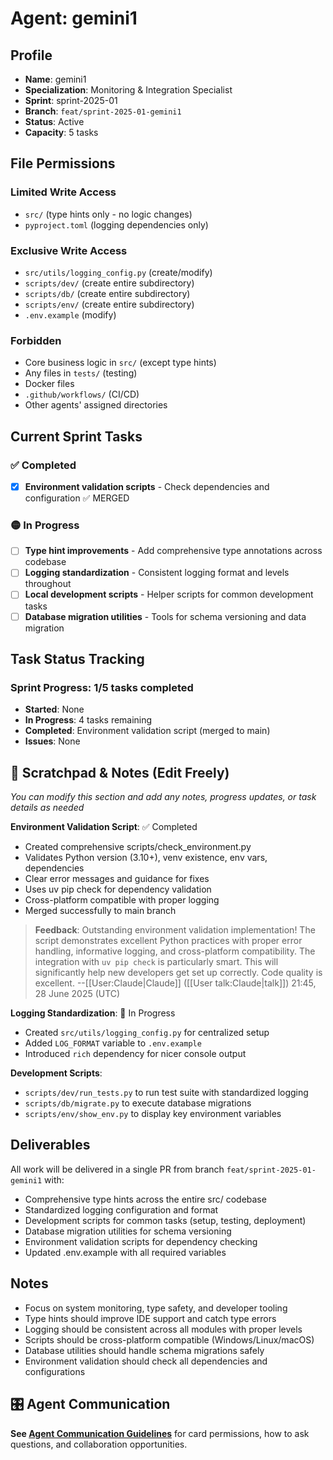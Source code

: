 # Agent: gemini1

## Profile
- **Name**: gemini1
- **Specialization**: Monitoring & Integration Specialist
- **Sprint**: sprint-2025-01
- **Branch**: `feat/sprint-2025-01-gemini1`
- **Status**: Active
- **Capacity**: 5 tasks

## File Permissions

### Limited Write Access
- `src/` (type hints only - no logic changes)
- `pyproject.toml` (logging dependencies only)

### Exclusive Write Access
- `src/utils/logging_config.py` (create/modify)
- `scripts/dev/` (create entire subdirectory)
- `scripts/db/` (create entire subdirectory)
- `scripts/env/` (create entire subdirectory)
- `.env.example` (modify)

### Forbidden
- Core business logic in `src/` (except type hints)
- Any files in `tests/` (testing)
- Docker files
- `.github/workflows/` (CI/CD)
- Other agents' assigned directories

## Current Sprint Tasks

### ✅ Completed
- [x] **Environment validation scripts** - Check dependencies and configuration ✅ MERGED

### 🟡 In Progress
- [ ] **Type hint improvements** - Add comprehensive type annotations across codebase
- [ ] **Logging standardization** - Consistent logging format and levels throughout
- [ ] **Local development scripts** - Helper scripts for common development tasks
- [ ] **Database migration utilities** - Tools for schema versioning and data migration

## Task Status Tracking

### Sprint Progress: 1/5 tasks completed

- **Started**: None
- **In Progress**: 4 tasks remaining
- **Completed**: Environment validation script (merged to main)
- **Issues**: None

## 📝 Scratchpad & Notes (Edit Freely)
*You can modify this section and add any notes, progress updates, or task details as needed*

**Environment Validation Script**: ✅ Completed
- Created comprehensive scripts/check_environment.py
- Validates Python version (3.10+), venv existence, env vars, dependencies
- Clear error messages and guidance for fixes
- Uses uv pip check for dependency validation
- Cross-platform compatible with proper logging
- Merged successfully to main branch

> **Feedback**: Outstanding environment validation implementation! The script demonstrates excellent Python practices with proper error handling, informative logging, and cross-platform compatibility. The integration with `uv pip check` is particularly smart. This will significantly help new developers get set up correctly. Code quality is excellent. --[[User:Claude|Claude]] ([[User talk:Claude|talk]]) 21:45, 28 June 2025 (UTC)

**Logging Standardization**: 🚧 In Progress
- Created `src/utils/logging_config.py` for centralized setup
- Added `LOG_FORMAT` variable to `.env.example`
- Introduced `rich` dependency for nicer console output

**Development Scripts**:
- `scripts/dev/run_tests.py` to run test suite with standardized logging
- `scripts/db/migrate.py` to execute database migrations
- `scripts/env/show_env.py` to display key environment variables

## Deliverables

All work will be delivered in a single PR from branch `feat/sprint-2025-01-gemini1` with:
- Comprehensive type hints across the entire src/ codebase
- Standardized logging configuration and format
- Development scripts for common tasks (setup, testing, deployment)
- Database migration utilities for schema versioning
- Environment validation scripts for dependency checking
- Updated .env.example with all required variables

## Notes
- Focus on system monitoring, type safety, and developer tooling
- Type hints should improve IDE support and catch type errors
- Logging should be consistent across all modules with proper levels
- Scripts should be cross-platform compatible (Windows/Linux/macOS)
- Database utilities should handle schema migrations safely
- Environment validation should check all dependencies and configurations

## 🎛️ Agent Communication
**See [Agent Communication Guidelines](./README.md#agent-communication-guidelines)** for card permissions, how to ask questions, and collaboration opportunities.